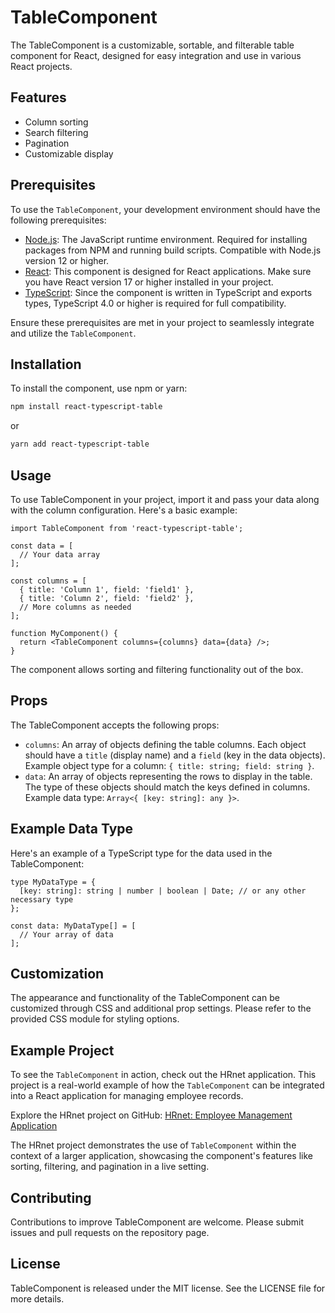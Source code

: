 # TableComponent

The TableComponent is a customizable, sortable, and filterable table component for React, designed for easy integration and use in various React projects.

## Features

- Column sorting
- Search filtering
- Pagination
- Customizable display

## Prerequisites

To use the `TableComponent`, your development environment should have the following prerequisites:

- [Node.js](https://nodejs.org/): The JavaScript runtime environment. Required for installing packages from NPM and running build scripts. Compatible with Node.js version 12 or higher.
- [React](https://reactjs.org/): This component is designed for React applications. Make sure you have React version 17 or higher installed in your project.
- [TypeScript](https://www.typescriptlang.org/): Since the component is written in TypeScript and exports types, TypeScript 4.0 or higher is required for full compatibility.

Ensure these prerequisites are met in your project to seamlessly integrate and utilize the `TableComponent`.

## Installation

To install the component, use npm or yarn:

```bash
npm install react-typescript-table
```

or

```bash
yarn add react-typescript-table
```

## Usage

To use TableComponent in your project, import it and pass your data along with the column configuration. Here's a basic example:

```tsx
import TableComponent from 'react-typescript-table';

const data = [
  // Your data array
];

const columns = [
  { title: 'Column 1', field: 'field1' },
  { title: 'Column 2', field: 'field2' },
  // More columns as needed
];

function MyComponent() {
  return <TableComponent columns={columns} data={data} />;
}
```

The component allows sorting and filtering functionality out of the box.

## Props

The TableComponent accepts the following props:

- `columns`: An array of objects defining the table columns. Each object should have a `title` (display name) and a `field` (key in the data objects). Example object type for a column: `{ title: string; field: string }`.
- `data`: An array of objects representing the rows to display in the table. The type of these objects should match the keys defined in columns. Example data type: `Array<{ [key: string]: any }>`.

## Example Data Type

Here's an example of a TypeScript type for the data used in the TableComponent:

```tsx
type MyDataType = {
  [key: string]: string | number | boolean | Date; // or any other necessary type
};

const data: MyDataType[] = [
  // Your array of data
];
```

## Customization

The appearance and functionality of the TableComponent can be customized through CSS and additional prop settings. Please refer to the provided CSS module for styling options.

## Example Project

To see the `TableComponent` in action, check out the HRnet application. This project is a real-world example of how the `TableComponent` can be integrated into a React application for managing employee records.

Explore the HRnet project on GitHub:
[HRnet: Employee Management Application](https://github.com/Krock13/Wealth-Health_Front_React)

The HRnet project demonstrates the use of `TableComponent` within the context of a larger application, showcasing the component's features like sorting, filtering, and pagination in a live setting.

## Contributing

Contributions to improve TableComponent are welcome. Please submit issues and pull requests on the repository page.

## License

TableComponent is released under the MIT license. See the LICENSE file for more details.
